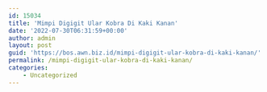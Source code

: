 ```yaml
---
id: 15034
title: 'Mimpi Digigit Ular Kobra Di Kaki Kanan'
date: '2022-07-30T06:31:59+00:00'
author: admin
layout: post
guid: 'https://bos.awn.biz.id/mimpi-digigit-ular-kobra-di-kaki-kanan/'
permalink: /mimpi-digigit-ular-kobra-di-kaki-kanan/
categories:
    - Uncategorized
---
```


